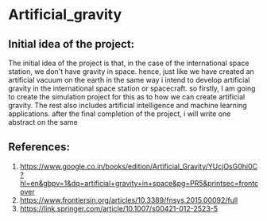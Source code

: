 # Artificial_gravity
## Initial idea of the project:
The initial idea of the project is that, in the case of the international space station, we don't have gravity in space. hence, just like we have created an artificial vacuum on the earth in the same way i intend to develop artificial gravity in the international space station or spacecraft. so firstly, I am going to create the simulation project for this as to how we can create artificial gravity. The rest also includes artificial intelligence and machine learning applications. after the final completion of the project, i will write one abstract on the same 

## References:
1) https://www.google.co.in/books/edition/Artificial_Gravity/YUcjOsG0hi0C?hl=en&gbpv=1&dq=artificial+gravity+in+space&pg=PR5&printsec=frontcover
2) https://www.frontiersin.org/articles/10.3389/fnsys.2015.00092/full
3) https://link.springer.com/article/10.1007/s00421-012-2523-5
